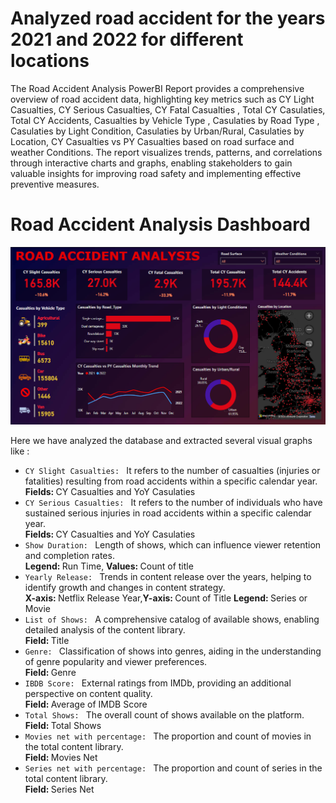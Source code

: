 # Analyzed road accident for the years 2021 and 2022 for different locations 
<!DOCTYPE html>
<html lang="en">
<head>
    <meta charset="UTF-8">
    <meta name="viewport" content="width=device-width, initial-scale=1.0">
    
</head>
<body>
<p>The Road Accident Analysis PowerBI Report provides a comprehensive overview of road accident data, highlighting key metrics such as CY Light Casualties, CY Serious Casualties, CY Fatal Casualties , Total CY Casulaties, Total CY Accidents, Casualties by Vehicle Type , Casulaties by Road Type , Casulaties by Light Condition, Casulaties by Urban/Rural, Casulaties by Location, CY Casualties vs PY Casualties based on road surface and weather Conditions. The report visualizes trends, patterns, and correlations through interactive charts and graphs, enabling stakeholders to gain valuable insights for improving road safety and implementing effective preventive measures.</p>

<h1>Road Accident Analysis Dashboard</h1>
<img width="960" alt="yt_clone" src="https://github.com/subhagittu/Road-Accident-Analysis/blob/acecc48c3d94493b7ce33b868ee5d3ca91b8ffdc/dash_1.png">
<p>Here we have analyzed the database and extracted several visual graphs like :<br>
<ul>
    <li><code>CY Slight Casualties: </code>      It refers to the number of casualties (injuries or fatalities) resulting from road accidents within a specific calendar year.<br><b>Fields: </b>CY Casualties and YoY Casulaties </li>
    <li><code>CY Serious Casualties: </code>  It refers to the number of individuals who have sustained serious injuries in road accidents within a specific calendar year.<br><b>Fields: </b>CY Casualties and YoY Casulaties </li>
    <li><code>Show Duration: </code>  Length of shows, which can influence viewer retention and completion rates.<br> <b>Legend: </b>Run Time, <b>Values: </b> Count of title</li>
    <li><code>Yearly Release: </code>  Trends in content release over the years, helping to identify growth and changes in content strategy.<br><b>X-axis: </b> Netflix Release Year,<b>Y-axis: </b> Count of Title <b>Legend: </b> Series or Movie </li>
    <li><code>List of Shows: </code>  A comprehensive catalog of available shows, enabling detailed analysis of the content library.<br><b>Field: </b> Title</li>
    <li><code>Genre: </code>  Classification of shows into genres, aiding in the understanding of genre popularity and viewer preferences.<br><b>Field: </b> Genre </li>
    <li><code>IBDB Score: </code>  External ratings from IMDb, providing an additional perspective on content quality.<br><b>Field: </b> Average of IMDB Score</li>
    <li><code>Total Shows: </code>  The overall count of shows available on the platform.<br><b>Field: </b> Total Shows </li>
    <li><code>Movies net with percentage: </code>  The proportion and count of movies in the total content library.<br><b>Field: </b> Movies Net </li>
    <li><code>Series net with percentage: </code>  The proportion and count of series in the total content library.<br><b>Field: </b> Series Net  </li>
    </ul>
</p>

